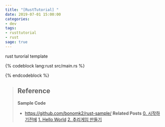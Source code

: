 ```yaml
---
title: "[RustTutorial] "
date: 2019-07-01 15:00:00
categories:
- dev
tags:
- rusttutorial
- rust
sage: true
---
```


rust turorial template

<!-- more -->

{% codeblock lang:rust src/main.rs %}

{% endcodeblock %}

> **Reference**
> - 
> **Sample Code**
> - https://github.com/bonomk2/rust-sample/
> **Related Posts**
> [0. 시작하기전에](../rusttutorial-0-start/)
> [1. Hello World](../rusttutorial-1-env/)
> [2. 추리게임 만들기](../rusttutorial-2-game-tutorial/)
